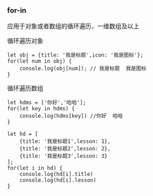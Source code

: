 ### for-in

应用于对象或者数组的循环遍历，一维数组及以上

循环遍历对象

	let obj = {title: '我是标题',icon: '我是图标'};
	for(let num in obj) {
		console.log(obj[num]); // 我是标题  我是图标
	}

循环遍历数组

	let hdms = ['你好','哈哈'];
	for(let key in hdms) {
		console.log(hdms[key]) //你好  哈哈
	}

	let hd = [
		{title: '我是标题1',lesson: 1},
		{title: '我是标题2',lesson: 2},
		{title: '我是标题3',lesson: 3}
	];
	for(let i in hd) {
		console.log(hd[i].title)
		console.log(hd[i].lesson)
	}
	